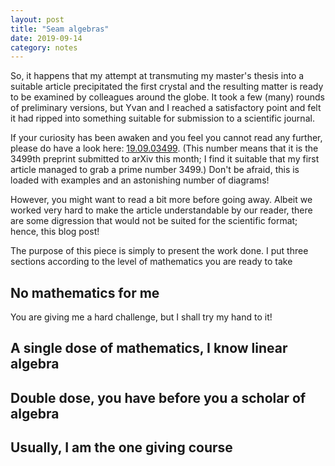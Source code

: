 ```yaml
---
layout: post
title: "Seam algebras"
date: 2019-09-14
category: notes
---
```


So, it happens that my attempt at transmuting my master's thesis into a suitable article precipitated the first crystal and the resulting matter is ready to be examined by colleagues around the globe. It took a few (many) rounds of preliminary versions, but Yvan and I reached a satisfactory point and felt it had ripped into something suitable for submission to a scientific journal.

If your curiosity has been awaken and you feel you cannot read any further, please do have a look here: [19.09.03499](https://arxiv.org/abs/1909.03499). (This number means that it is the 3499th preprint submitted to arXiv this month; I find it suitable that my first article managed to grab a prime number 3499.) Don't be afraid, this is loaded with examples and an astonishing number of diagrams!

However, you might want to read a bit more before going away. Albeit we worked very hard to make the article understandable by our reader, there are some digression that would not be suited for the scientific format; hence, this blog post!

The purpose of this piece is simply to present the work done. I put three sections according to the level of mathematics you are ready to take

## No mathematics for me

You are giving me a hard challenge, but I shall try my hand to it!



## A single dose of mathematics, I know linear algebra



## Double dose, you have before you a scholar of algebra



## Usually, I am the one giving course

